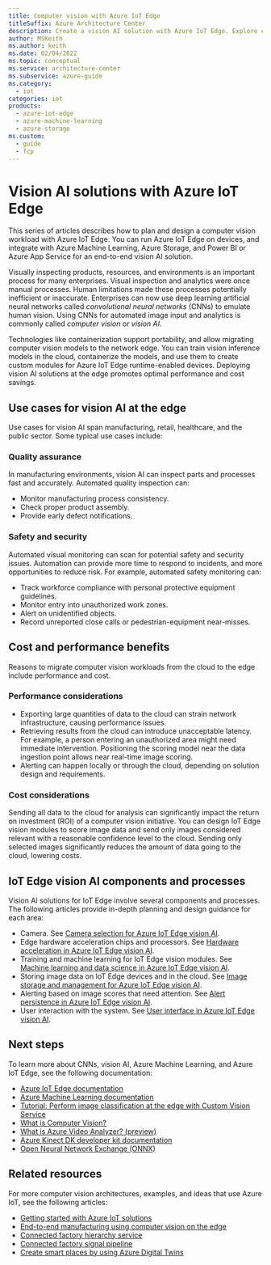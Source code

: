 ```yaml
---
title: Computer vision with Azure IoT Edge
titleSuffix: Azure Architecture Center
description: Create a vision AI solution with Azure IoT Edge. Explore computer vision hardware, machine learning and storage requirements, alerting, and user interfaces.
author: MSKeith
ms.author: keith
ms.date: 02/04/2022
ms.topic: conceptual
ms.service: architecture-center
ms.subservice: azure-guide
ms.category:
  - iot
categories: iot
products:
  - azure-iot-edge
  - azure-machine-learning
  - azure-storage
ms.custom:
  - guide
  - fcp
---
```


# Vision AI solutions with Azure IoT Edge

This series of articles describes how to plan and design a computer vision workload with Azure IoT Edge. You can run Azure IoT Edge on devices, and integrate with Azure Machine Learning, Azure Storage, and Power BI or Azure App Service for an end-to-end vision AI solution.

Visually inspecting products, resources, and environments is an important process for many enterprises. Visual inspection and analytics were once manual processes. Human limitations made these processes potentially inefficient or inaccurate. Enterprises can now use deep learning artificial neural networks called *convolutional neural networks* (CNNs) to emulate human vision. Using CNNs for automated image input and analytics is commonly called *computer vision* or *vision AI*.

Technologies like containerization support portability, and allow migrating computer vision models to the network edge. You can train vision inference models in the cloud, containerize the models, and use them to create custom modules for Azure IoT Edge runtime-enabled devices. Deploying vision AI solutions at the edge promotes optimal performance and cost savings.

## Use cases for vision AI at the edge

Use cases for vision AI span manufacturing, retail, healthcare, and the public sector. Some typical use cases include:

### Quality assurance

In manufacturing environments, vision AI can inspect parts and processes fast and accurately. Automated quality inspection can:

- Monitor manufacturing process consistency.
- Check proper product assembly.
- Provide early defect notifications.

### Safety and security

Automated visual monitoring can scan for potential safety and security issues. Automation can provide more time to respond to incidents, and more opportunities to reduce risk. For example, automated safety monitoring can:

- Track workforce compliance with personal protective equipment guidelines.
- Monitor entry into unauthorized work zones.
- Alert on unidentified objects.
- Record unreported close calls or pedestrian-equipment near-misses.

## Cost and performance benefits

Reasons to migrate computer vision workloads from the cloud to the edge include performance and cost.

### Performance considerations

- Exporting large quantities of data to the cloud can strain network infrastructure, causing performance issues.
- Retrieving results from the cloud can introduce unacceptable latency. For example, a person entering an unauthorized area might need immediate intervention. Positioning the scoring model near the data ingestion point allows near real-time image scoring.
- Alerting can happen locally or through the cloud, depending on solution design and requirements.

### Cost considerations

Sending all data to the cloud for analysis can significantly impact the return on investment (ROI) of a computer vision initiative. You can design IoT Edge vision modules to score image data and send only images considered relevant with a reasonable confidence level to the cloud. Sending only selected images significantly reduces the amount of data going to the cloud, lowering costs.

## IoT Edge vision AI components and processes

Vision AI solutions for IoT Edge involve several components and processes. The following articles provide in-depth planning and design guidance for each area:

- Camera. See [Camera selection for Azure IoT Edge vision AI](./camera.md).
- Edge hardware acceleration chips and processors. See [Hardware acceleration in Azure IoT Edge vision AI](./hardware.md).
- Training and machine learning for IoT Edge vision modules. See [Machine learning and data science in Azure IoT Edge vision AI](./machine-learning.md).
- Storing image data on IoT Edge devices and in the cloud. See [Image storage and management for Azure IoT Edge vision AI](./image-storage.md).
- Alerting based on image scores that need attention. See [Alert persistence in Azure IoT Edge vision AI](./alerts.md).
- User interaction with the system. See [User interface in Azure IoT Edge vision AI](./user-interface.md).

## Next steps

To learn more about CNNs, vision AI, Azure Machine Learning, and Azure IoT Edge, see the following documentation:

- [Azure IoT Edge documentation](/azure/iot-edge/)
- [Azure Machine Learning documentation](/azure/machine-learning/)
- [Tutorial: Perform image classification at the edge with Custom Vision Service](/azure/iot-edge/tutorial-deploy-custom-vision)
- [What is Computer Vision?](/azure/cognitive-services/computer-vision/overview)
- [What is Azure Video Analyzer? (preview)](/azure/azure-video-analyzer/video-analyzer-docs/overview)
- [Azure Kinect DK developer kit documentation](/azure/kinect-dk/)
- [Open Neural Network Exchange (ONNX)](https://onnx.ai/)

## Related resources

For more computer vision architectures, examples, and ideas that use Azure IoT, see the following articles:

- [Getting started with Azure IoT solutions](/azure/architecture/reference-architectures/iot/iot-architecture-overview)
- [End-to-end manufacturing using computer vision on the edge](/azure/architecture/reference-architectures/ai/end-to-end-smart-factory)
- [Connected factory hierarchy service](/azure/architecture/solution-ideas/articles/connected-factory-hierarchy-service)
- [Connected factory signal pipeline](/azure/architecture/example-scenario/iot/connected-factory-signal-pipeline)
- [Create smart places by using Azure Digital Twins](/azure/architecture/example-scenario/iot/smart-places)
